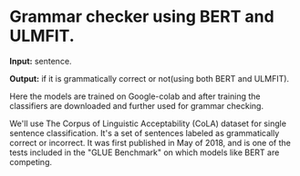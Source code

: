# Grammar checker using BERT and ULMFIT.



**Input:** sentence.

**Output:** if it is grammatically correct or not(using both BERT and ULMFIT).

Here the models are trained on Google-colab and after training the classifiers are downloaded and further used for grammar checking. 

We'll use The Corpus of Linguistic Acceptability (CoLA) dataset for single sentence classification. It's a set of sentences labeled as grammatically correct or incorrect. It was first published in May of 2018, and is one of the tests included in the "GLUE Benchmark" on which models like BERT are competing.

